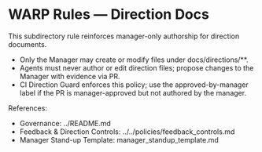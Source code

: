 # WARP Rules — Direction Docs

This subdirectory rule reinforces manager-only authorship for direction documents.

- Only the Manager may create or modify files under docs/directions/**.
- Agents must never author or edit direction files; propose changes to the Manager with evidence via PR.
- CI Direction Guard enforces this policy; use the approved-by-manager label if the PR is manager-approved but not authored by the manager.

References:
- Governance: ../README.md
- Feedback & Direction Controls: ../../policies/feedback_controls.md
- Manager Stand-up Template: manager_standup_template.md

